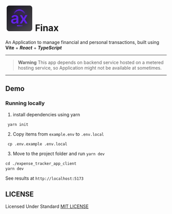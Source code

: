 # ![IMAGE](./src/assets/finax.svg)  **Finax**

An Application to manage financial and personal transactions, built using **Vite** + _**React**_ + _**TypeScript**_

---

> **Warning**
> This app depends on backend service hosted on a metered hosting service, so Application might not be available at sometimes.

---

## **Demo**

### **Running locally**

1. install dependencies using yarn

```
 yarn init
```

2. Copy items from `example.env` to `.env.local`

```
 cp .env.example .env.local
```
3. Move to the project folder and run `yarn dev`
```
cd ./expense_tracker_app_client
yarn dev
```

See results at `http://localhost:5173`

## LICENSE
Licensed Under Standard [MIT LICENSE]('https://github.com/thesevenn/expense-tracker-app-client/blob/master/LICENSE')
